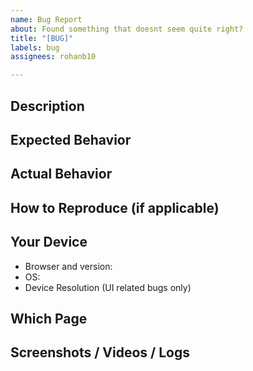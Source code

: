 ```yaml
---
name: Bug Report
about: Found something that doesnt seem quite right?
title: "[BUG]"
labels: bug
assignees: rohanb10

---
```


## Description
<!--- Provide a more detailed introduction to the issue itself, and why you consider it to be a bug -->

## Expected Behavior
<!--- Tell us what should happen -->

## Actual Behavior
<!--- Tell us what happens instead -->

## How to Reproduce (if applicable)
<!--- reproduce this bug. Include code to reproduce, if relevant -->

## Your Device
* Browser and version:
* OS:
* Device Resolution (UI related bugs only)

## Which Page
<!-- Where did you find the bug:  [Popup / Nap Room / Settings / All] -->

## Screenshots / Videos / Logs
